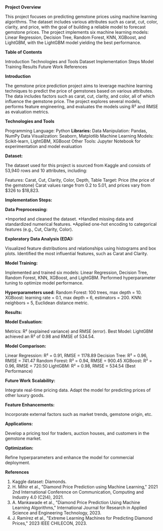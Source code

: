 **Project Overview**

This project focuses on predicting gemstone prices using machine learning algorithms. The dataset includes various attributes such as carat, cut, color, clarity, and price, with the goal of building a reliable model to forecast gemstone prices. The project implements six machine learning models: Linear Regression, Decision Tree, Random Forest, KNN, XGBoost, and LightGBM, with the LightGBM model yielding the best performance.

**Table of Contents**

Introduction
Technologies and Tools
Dataset
Implementation Steps
Model Training
Results
Future Work
References

**Introduction**

The gemstone price prediction project aims to leverage machine learning techniques to predict the price of gemstones based on various attributes. The data includes factors such as carat, cut, clarity, and color, all of which influence the gemstone price. The project explores several models, performs feature engineering, and evaluates the models using R² and RMSE as evaluation metrics.

**Technologies and Tools**

Programming Language: Python
**Libraries:**
Data Manipulation: Pandas, NumPy
Data Visualization: Seaborn, Matplotlib
Machine Learning Models: Scikit-learn, LightGBM, XGBoost
Other Tools: Jupyter Notebook for experimentation and model evaluation

**Dataset:**

The dataset used for this project is sourced from Kaggle and consists of 53,940 rows and 10 attributes, including:

Features: Carat, Cut, Clarity, Color, Depth, Table
Target: Price (the price of the gemstone)
Carat values range from 0.2 to 5.01, and prices vary from $326 to $18,823.

**Implementation Steps:**

**Data Preprocessing:**

*Imported and cleaned the dataset.
*Handled missing data and standardized numerical features.
*Applied one-hot encoding to categorical features (e.g., Cut, Clarity, Color).

**Exploratory Data Analysis (EDA):**

Visualized feature distributions and relationships using histograms and box plots.
Identified the most influential features, such as Carat and Clarity.

**Model Training:**

Implemented and trained six models: Linear Regression, Decision Tree, Random Forest, KNN, XGBoost, and LightGBM.
Performed hyperparameter tuning to optimize model performance.

**Hyperparameters used:**
Random Forest: 100 trees, max depth = 10.
XGBoost: learning rate = 0.1, max depth = 6, estimators = 200.
KNN: neighbors = 5, Euclidean distance metric.

**Results:**

**Model Evaluation:**

Metrics: R² (explained variance) and RMSE (error).
Best Model: LightGBM achieved an R² of 0.98 and RMSE of 534.54.

**Model Comparison:**

Linear Regression: R² = 0.91, RMSE = 1178.89
Decision Tree: R² = 0.96, RMSE = 741.47
Random Forest: R² = 0.94, RMSE = 900.45
XGBoost: R² = 0.96, RMSE = 720.50
LightGBM: R² = 0.98, RMSE = 534.54 (Best Performance)

**Future Work**
**Scalability:**

Integrate real-time pricing data.
Adapt the model for predicting prices of other luxury goods.

**Feature Enhancements:**

Incorporate external factors such as market trends, gemstone origin, etc.

**Applications:**

Develop a pricing tool for traders, auction houses, and customers in the gemstone market.

**Optimization:**

Refine hyperparameters and enhance the model for commercial deployment.


**References**
1. Kaggle dataset: Diamonds.
2. H. Mihir et al., "Diamond Price Prediction using Machine Learning," 2021 2nd International Conference on Communication, Computing and Industry 4.0 (C2I4), 2021.
3. A. Mankawade et al., "Diamond Price Prediction Using Machine Learning Algorithms," International Journal for Research in Applied Science and Engineering Technology, 2023.
4. J. Ramírez et al., "Extreme Learning Machines for Predicting Diamond Prices," 2023 IEEE CHILECON, 2023.
